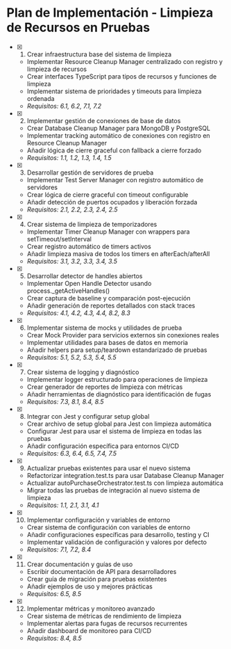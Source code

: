 # Plan de Implementación - Limpieza de Recursos en Pruebas

- [x] 1. Crear infraestructura base del sistema de limpieza





  - Implementar Resource Cleanup Manager centralizado con registro y limpieza de recursos
  - Crear interfaces TypeScript para tipos de recursos y funciones de limpieza
  - Implementar sistema de prioridades y timeouts para limpieza ordenada
  - _Requisitos: 6.1, 6.2, 7.1, 7.2_


- [x] 2. Implementar gestión de conexiones de base de datos











  - Crear Database Cleanup Manager para MongoDB y PostgreSQL
  - Implementar tracking automático de conexiones con registro en Resource Cleanup Manager
  - Añadir lógica de cierre graceful con fallback a cierre forzado
  - _Requisitos: 1.1, 1.2, 1.3, 1.4, 1.5_

- [x] 3. Desarrollar gestión de servidores de prueba





  - Implementar Test Server Manager con registro automático de servidores
  - Crear lógica de cierre graceful con timeout configurable
  - Añadir detección de puertos ocupados y liberación forzada
  - _Requisitos: 2.1, 2.2, 2.3, 2.4, 2.5_

- [x] 4. Crear sistema de limpieza de temporizadores





  - Implementar Timer Cleanup Manager con wrappers para setTimeout/setInterval
  - Crear registro automático de timers activos
  - Añadir limpieza masiva de todos los timers en afterEach/afterAll
  - _Requisitos: 3.1, 3.2, 3.3, 3.4, 3.5_

- [x] 5. Desarrollar detector de handles abiertos





  - Implementar Open Handle Detector usando process._getActiveHandles()
  - Crear captura de baseline y comparación post-ejecución
  - Añadir generación de reportes detallados con stack traces
  - _Requisitos: 4.1, 4.2, 4.3, 4.4, 8.2, 8.3_

- [x] 6. Implementar sistema de mocks y utilidades de prueba





  - Crear Mock Provider para servicios externos sin conexiones reales
  - Implementar utilidades para bases de datos en memoria
  - Añadir helpers para setup/teardown estandarizado de pruebas
  - _Requisitos: 5.1, 5.2, 5.3, 5.4, 5.5_

- [x] 7. Crear sistema de logging y diagnóstico





  - Implementar logger estructurado para operaciones de limpieza
  - Crear generador de reportes de limpieza con métricas
  - Añadir herramientas de diagnóstico para identificación de fugas
  - _Requisitos: 7.3, 8.1, 8.4, 8.5_

- [x] 8. Integrar con Jest y configurar setup global





  - Crear archivo de setup global para Jest con limpieza automática
  - Configurar Jest para usar el sistema de limpieza en todas las pruebas
  - Añadir configuración específica para entornos CI/CD
  - _Requisitos: 6.3, 6.4, 6.5, 7.4, 7.5_

- [x] 9. Actualizar pruebas existentes para usar el nuevo sistema





  - Refactorizar integration.test.ts para usar Database Cleanup Manager
  - Actualizar autoPurchaseOrchestrator.test.ts con limpieza automática
  - Migrar todas las pruebas de integración al nuevo sistema de limpieza
  - _Requisitos: 1.1, 2.1, 3.1, 4.1_

- [x] 10. Implementar configuración y variables de entorno





  - Crear sistema de configuración con variables de entorno
  - Añadir configuraciones específicas para desarrollo, testing y CI
  - Implementar validación de configuración y valores por defecto
  - _Requisitos: 7.1, 7.2, 8.4_

- [x] 11. Crear documentación y guías de uso






  - Escribir documentación de API para desarrolladores
  - Crear guía de migración para pruebas existentes
  - Añadir ejemplos de uso y mejores prácticas
  - _Requisitos: 6.5, 8.5_

- [x] 12. Implementar métricas y monitoreo avanzado









  - Crear sistema de métricas de rendimiento de limpieza
  - Implementar alertas para fugas de recursos recurrentes
  - Añadir dashboard de monitoreo para CI/CD
  - _Requisitos: 8.4, 8.5_